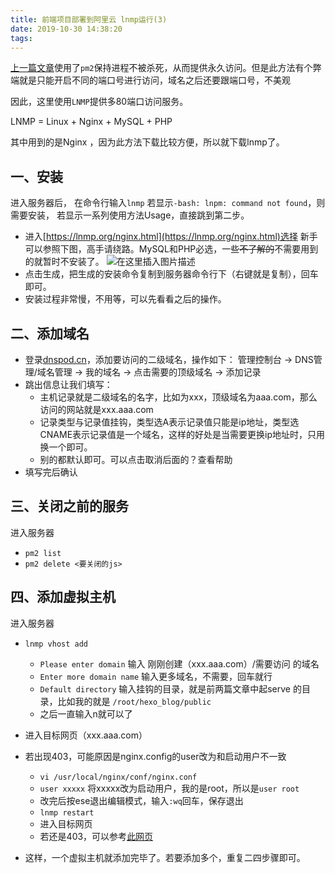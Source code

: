 ```yaml
---
title: 前端项目部署到阿里云 lnmp运行(3)
date: 2019-10-30 14:38:20
tags:
---
```

[上一篇文章](http://blog.escript.cn/deploy_project_server2/)使用了`pm2`保持进程不被杀死，从而提供永久访问。但是此方法有个弊端就是只能开启不同的端口号进行访问，域名之后还要跟端口号，不美观

因此，这里使用`LNMP`提供多80端口访问服务。

LNMP = Linux + Nginx + MySQL + PHP

其中用到的是Nginx ，因为此方法下载比较方便，所以就下载lnmp了。
## 一、安装
进入服务器后， 在命令行输入`lnmp`
若显示`-bash: lnpm: command not found`，则需要安装，
若显示一系列使用方法Usage，直接跳到第二步。

- 进入[https://lnmp.org/nginx.html](https://lnmp.org/nginx.html)选择
新手可以参照下图，高手请绕路。MySQL和PHP必选，一些~~不了解的~~不需要用到的就暂时不安装了。
![在这里插入图片描述](https://pic1.zhimg.com/80/v2-a5ca3f9aaad7ee998e486cd71b98bc00_hd.jpg)
- 点击生成，把生成的安装命令复制到服务器命令行下（右键就是复制），回车即可。
- 安装过程非常慢，不用等，可以先看看之后的操作。

## 二、添加域名
- 登录[dnspod.cn](dnspod.cn)，添加要访问的二级域名，操作如下：
 管理控制台 -> DNS管理/域名管理 -> 我的域名 -> 点击需要的顶级域名 -> 添加记录
- 跳出信息让我们填写：
	- 主机记录就是二级域名的名字，比如为xxx，顶级域名为aaa.com，那么访问的网站就是xxx.aaa.com
	- 记录类型与记录值挂钩，类型选A表示记录值只能是ip地址，类型选CNAME表示记录值是一个域名，这样的好处是当需要更换ip地址时，只用换一个即可。
	- 别的都默认即可。可以点击取消后面的？查看帮助
- 填写完后确认

## 三、关闭之前的服务
进入服务器
- `pm2 list`
- `pm2 delete <要关闭的js>`
## 四、添加虚拟主机
进入服务器
- `lnmp vhost add`
	- `Please enter domain` 输入 刚刚创建（xxx.aaa.com）/需要访问 的域名
	- `Enter more domain name` 输入更多域名，不需要，回车就行
	- `Default directory` 输入挂钩的目录，就是前两篇文章中起serve 的目录，比如我的就是 `/root/hexo_blog/public`
	- 之后一直输入n就可以了
- 进入目标网页（xxx.aaa.com）
- 若出现403，可能原因是nginx.config的user改为和启动用户不一致
	- `vi /usr/local/nginx/conf/nginx.conf`
	- `user xxxxx` 将xxxxx改为启动用户，我的是root，所以是`user root`
	- 改完后按ese退出编辑模式，输入`:wq`回车，保存退出
	- `lnmp restart`
	- 进入目标网页
	- 若还是403，可以参考[此网页]( https://blog.csdn.net/qq_35843543/article/details/81561240)

- 这样，一个虚拟主机就添加完毕了。若要添加多个，重复二四步骤即可。